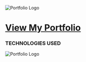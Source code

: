 <img src="https://i.imgur.com/V5SngcU.png" alt="Portfolio Logo"/>

# [View My Portfolio](https://www.seanvilaysane.com)

### TECHNOLOGIES USED
<img src="https://i.imgur.com/Yfc0dYG.png" alt="Portfolio Logo"/>

